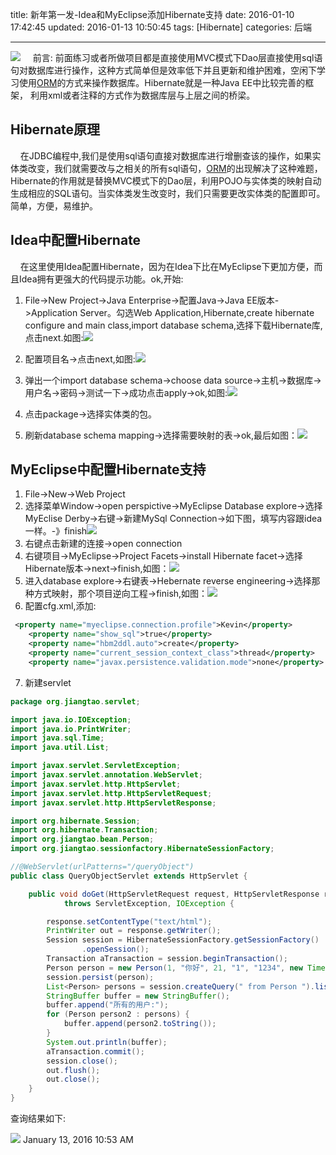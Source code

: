 title: 新年第一发-Idea和MyEclipse添加Hibernate支持
date: 2016-01-10 17:42:45
updated: 2016-01-13 10:50:45
tags: [Hibernate]
categories: 后端

---
![](http://7xk0q3.com1.z0.glb.clouddn.com/idea-test.png)
&nbsp;&nbsp;&nbsp;&nbsp;前言: 前面练习或者所做项目都是直接使用MVC模式下Dao层直接使用sql语句对数据库进行操作，这种方式简单但是效率低下并且更新和维护困难，空闲下学习使用[ORM](https://zh.wikipedia.org/zh-cn/%E5%AF%B9%E8%B1%A1%E5%85%B3%E7%B3%BB%E6%98%A0%E5%B0%84)的方式来操作数据库。Hibernate就是一种Java EE中比较完善的框架，  利用xml或者注释的方式作为数据库层与上层之间的桥梁。
<!--more-->
## Hibernate原理
&nbsp;&nbsp;&nbsp;&nbsp;在JDBC编程中,我们是使用sql语句直接对数据库进行增删查该的操作，如果实体类改变，我们就需要改与之相关的所有sql语句，[ORM](https://zh.wikipedia.org/zh-cn/%E5%AF%B9%E8%B1%A1%E5%85%B3%E7%B3%BB%E6%98%A0%E5%B0%84)的出现解决了这种难题，Hibernate的作用就是替换MVC模式下的Dao层，利用POJO与实体类的映射自动生成相应的SQL语句。当实体类发生改变时，我们只需要更改实体类的配置即可。简单，方便，易维护。
## Idea中配置Hibernate
&nbsp;&nbsp;&nbsp;&nbsp;在这里使用Idea配置Hibernate，因为在Idea下比在MyEclipse下更加方便，而且Idea拥有更强大的代码提示功能。ok,开始:
1. File->New Project->Java Enterprise->配置Java->Java EE版本->Application Server。勾选Web Application,Hibernate,create hibernate configure and main class,import database schema,选择下载Hibernate库,点击next.如图:![](http://7xk0q3.com1.z0.glb.clouddn.com/QQ%E6%88%AA%E5%9B%BE-new-hibernate-project.png)

2. 配置项目名->点击next,如图:![](http://7xk0q3.com1.z0.glb.clouddn.com/QQ%E6%88%AA%E5%9B%BE-hibernate-project-name.png)
3. 弹出一个import database schema->choose data source->主机->数据库->用户名->密码->测试一下->成功点击apply->ok,如图:![](http://7xk0q3.com1.z0.glb.clouddn.com/QQ%E6%88%AA%E5%9B%BEhibernate-database.png)
4. 点击package->选择实体类的包。
5. 刷新database schema mapping->选择需要映射的表->ok,最后如图：![](http://7xk0q3.com1.z0.glb.clouddn.com/QQ%E6%88%AA%E5%9B%BEimpot-database-schema.png)

## MyEclipse中配置Hibernate支持
1. File->New->Web Project
2. 选择菜单Window->open perspictive->MyEclipse Database explore->选择MyEclise Derby->右键->新建MySql Connection->如下图，填写内容跟idea一样。-》finish![](http://7xk0q3.com1.z0.glb.clouddn.com/QQ%E6%88%AA%E5%9B%BE-MyEclipse-connection-database.png)
3. 右键点击新建的连接->open connection
4. 右键项目->MyEclipse->Project Facets->install Hibernate facet->选择Hibernate版本->next->finish,如图：![](http://7xk0q3.com1.z0.glb.clouddn.com/QQ%E6%88%AA%E5%9B%BEsession-factory.png)
5. 进入database explore->右键表->Hebernate reverse engineering->选择那种方式映射，那个项目逆向工程->finish,如图：![](http://7xk0q3.com1.z0.glb.clouddn.com/QQ%E6%88%AA%E5%9B%BEmyeclipse-database-engineering.png)
6. 配置cfg.xml,添加:
```xml
 <property name="myeclipse.connection.profile">Kevin</property>
	<property name="show_sql">true</property>
	<property name="hbm2ddl.auto">create</property>
	<property name="current_session_context_class">thread</property>
	<property name="javax.persistence.validation.mode">none</property>
```

7. 新建servlet

```java
package org.jiangtao.servlet;

import java.io.IOException;
import java.io.PrintWriter;
import java.sql.Time;
import java.util.List;

import javax.servlet.ServletException;
import javax.servlet.annotation.WebServlet;
import javax.servlet.http.HttpServlet;
import javax.servlet.http.HttpServletRequest;
import javax.servlet.http.HttpServletResponse;

import org.hibernate.Session;
import org.hibernate.Transaction;
import org.jiangtao.bean.Person;
import org.jiangtao.sessionfactory.HibernateSessionFactory;

//@WebServlet(urlPatterns="/queryObject")
public class QueryObjectServlet extends HttpServlet {

	public void doGet(HttpServletRequest request, HttpServletResponse response)
			throws ServletException, IOException {

		response.setContentType("text/html");
		PrintWriter out = response.getWriter();
		Session session = HibernateSessionFactory.getSessionFactory()
				.openSession();
		Transaction aTransaction = session.beginTransaction();
		Person person = new Person(1, "你好", 21, "1", "1234", new Time(121212));
		session.persist(person);
		List<Person> persons = session.createQuery(" from Person ").list();
		StringBuffer buffer = new StringBuffer();
		buffer.append("所有的用户:");
		for (Person person2 : persons) {
			buffer.append(person2.toString());
		}
		System.out.println(buffer);
		aTransaction.commit();
		session.close();
		out.flush();
		out.close();
	}
}
```
查询结果如下:

![](http://7xk0q3.com1.z0.glb.clouddn.com/QQ%E6%88%AA%E5%9B%BEquery-result.png)
January 13, 2016 10:53 AM









